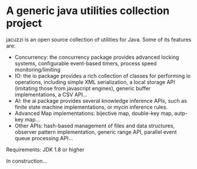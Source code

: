 # A generic java utilities collection project

jacuzzi is an open source collection of utilities for Java. Some of its features are:

- Concurrency: the concurrency package provides advanced locking systems, configurable event-based timers, process speed monitoring/limiting
- IO: the io package provides a rich collection of classes for performing io operations, including simple XML serialization, a local storage API (imitating those from javascript engines), generic buffer implementations, a CSV API...
- AI: the ai package provides several knowledge inference APIs, such as finite state machine implementations, or mycin inference rules.
- Advanced Map implementations: bijective map, double-key map, autp-key map...
- Other APIs: hash-based management of files and data structures, observer pattern implementation, generic range API, parallel event queue processing API...

Requirements: JDK 1.8 or higher

In construction...
